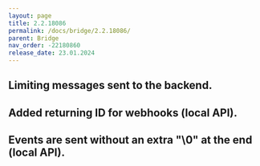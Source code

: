 ```yaml
---
layout: page
title: 2.2.18086
permalink: /docs/bridge/2.2.18086/
parent: Bridge
nav_order: -22180860
release_date: 23.01.2024
---
```


## Limiting messages sent to the backend.
## Added returning ID for webhooks (local API).
## Events are sent without an extra "\0" at the end (local API).
